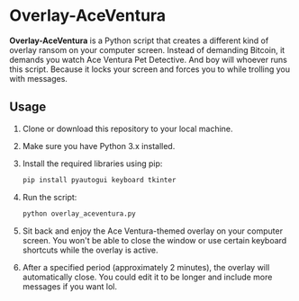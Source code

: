 # Overlay-AceVentura

**Overlay-AceVentura** is a Python script that creates a different kind of overlay ransom on your computer screen. Instead of demanding Bitcoin, it demands you watch Ace Ventura Pet Detective. And boy will whoever runs this script. Because it locks your screen and forces you to while trolling you with messages.

## Usage

1. Clone or download this repository to your local machine.

2. Make sure you have Python 3.x installed.

3. Install the required libraries using pip:

   ```bash
   pip install pyautogui keyboard tkinter
   ```

4. Run the script:

   ```bash
   python overlay_aceventura.py
   ```

5. Sit back and enjoy the Ace Ventura-themed overlay on your computer screen. You won't be able to close the window or use certain keyboard shortcuts while the overlay is active.

6. After a specified period (approximately 2 minutes), the overlay will automatically close. You could edit it to be longer and include more messages if you want lol.
